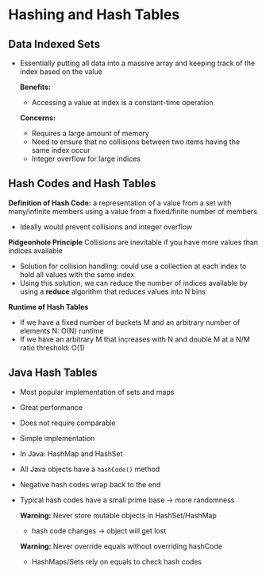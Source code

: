 # Hashing and Hash Tables

## Data Indexed Sets

* Essentially putting all data into a massive array and keeping track of the index based on the value

  **Benefits:**

  * Accessing a value at index is a constant-time operation

  **Concerns:**

  * Requires a large amount of memory
  * Need to ensure that no collisions between two items having the same index occur
  * Integer overflow for large indices

## Hash Codes and Hash Tables

**Definition of Hash Code:** a representation of a value from a set with many/infinite members using a value from a fixed/finite number of members

* Ideally would prevent collisions and integer overflow

**Pidgeonhole Principle** Collisions are inevitable if you have more values than indices available

* Solution for collision handling: could use a collection at each index to hold all values with the same index
* Using this solution, we can reduce the number of indices available by using a **reduce** algorithm that reduces values into N bins

**Runtime of Hash Tables**

* If we have a fixed number of buckets M and an arbitrary number of elements N: O\(N\) runtime
* If we have an arbitrary M that increases with N and double M at a N/M ratio threshold: O\(1\)

## Java Hash Tables

* Most popular implementation of sets and maps
* Great performance
* Does not require comparable
* Simple implementation
* In Java: HashMap and HashSet
* All Java objects have a `hashCode()` method
* Negative hash codes wrap back to the end
* Typical hash codes have a small prime base -&gt; more randomness

  **Warning:** Never store mutable objects in HashSet/HashMap

  * hash code changes -&gt; object will get lost

  **Warning:** Never override equals without overriding hashCode

  * HashMaps/Sets rely on equals to check hash codes

